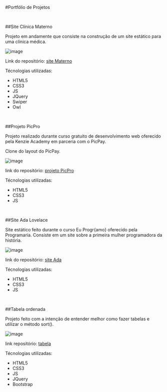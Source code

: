 #Portfólio de Projetos

<br>

##Site Clínica Materno

Projeto em andamente que consiste na construção de um site estático para uma clínica médica.

![image](https://user-images.githubusercontent.com/73076957/166326504-4e411f78-ffc9-4479-98e9-0fe7adfbf394.png)

Link do repositório: [site Materno](https://github.com/MonicaIacy/Clinica-Materno)

Técnologias utilizadas:
- HTML5
- CSS3
- JS
- JQuery
- Swiper
- Owl

<br>

##Projeto PicPro

Projeto realizado durante curso gratuito de desenvolvimento web oferecido pela Kenzie Academy em parceria com o PicPay.

Clone do layout do PicPay.

![image](https://user-images.githubusercontent.com/73076957/166327525-1c615beb-3f74-4b64-a45e-b24a88ed3804.png)

link do repositório: [projeto PicPro](https://github.com/MonicaIacy/Projeto-picpro)

Técnologias utilizadas:
- HTML5
- CSS3
- JS

<br>

##Site Ada Lovelace

Site estático feito durante o curso Eu Progr{amo} oferecido pela Programaria. Consiste em um site sobre a primeira mulher programadora da história.

![image](https://user-images.githubusercontent.com/73076957/166328168-f13cf5af-0461-4c51-9101-c9a322c8f249.png)

link do repositório: [site Ada](https://github.com/MonicaIacy/site_Ada_Lovelace)

Técnologias utilizadas:
- HTML5
- CSS3
- JS

<br>

##Tabela ordenada

Projeto feito com a intenção de entender melhor como fazer tabelas e utilizar o método sort().

![image](https://user-images.githubusercontent.com/73076957/166329386-715871ff-7c97-4585-aeee-b0291f87d496.png)

link repositório: [tabela](https://github.com/MonicaIacy/Table-sort)

Técnologias utilizadas:
- HTML5
- CSS3
- JS
- JQuery
- Bootstrap
